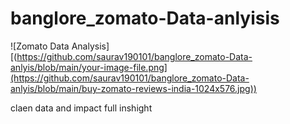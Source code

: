 # banglore_zomato-Data-anlyisis

![Zomato Data Analysis][(https://github.com/saurav190101/banglore_zomato-Data-anlyis/blob/main/your-image-file.png](https://github.com/saurav190101/banglore_zomato-Data-anlyis/blob/main/buy-zomato-reviews-india-1024x576.jpg))


claen  data and impact full inshight
